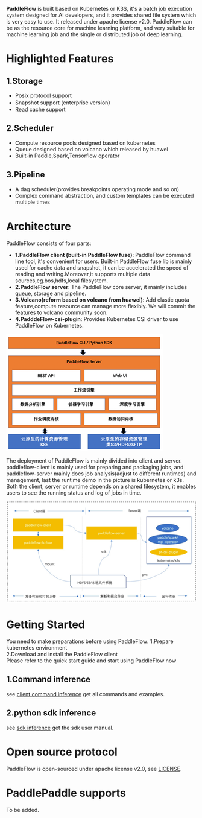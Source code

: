 **PaddleFlow** is built based on Kubernetes or K3S, it's a batch job execution system designed for AI developers, and it provides shared file system which is very easy to use. It released under apache license v2.0. PaddleFlow can be as the resource core for machine learning platform, and very suitable for machine learning job and the single or distributed job of deep learning.
# Highlighted Features
## 1.Storage
- Posix protocol support
- Snapshot support (enterprise version）
- Read cache support
## 2.Scheduler
- Compute resource pools designed based on kubernetes
- Queue designed based on volcano which released by huawei
- Built-in Paddle,Spark,Tensorflow operator
## 3.Pipeline
- A dag scheduler(provides breakpoints operating mode and so on)
- Complex command abstraction, and custom templates can be executed multiple times
# Architecture
PaddleFlow consists of four parts: </br>
- **1.PaddleFlow client (built-in PaddleFlow fuse)**: PaddleFlow command line tool, it's convenient for users. Built-in PaddleFlow fuse lib is mainly used for cache data and snapshot, it can be accelerated the speed of reading and writing.Moreover,it supports multiple data sources,eg.bos,hdfs,local filesystem.</br>
- **2.PaddleFlow server**: The PaddleFlow core server, it mainly includes queue, storage and pipeline.</br>
- **3.Volcano(reform based on volcano from huawei)**: Add elastic quota feature,compute resource can manage more flexibly. We will commit the features to volcano community soon.</br>
- **4.PadddeFlow-csi-plugin**: Provides Kubernetes CSI driver to use PaddleFlow on Kubernetes.</br>

![PaddleFlow Feature Architecture](docs/zh_cn/images/pf-arch.png) 

The deployment of PaddleFlow is mainly divided into client and server. paddleflow-client is mainly used for preparing and packaging jobs, and paddleflow-server mainly does job analysis(adjust to different runtimes) and management, last the runtime demo in the picture is kubernetes or k3s.
Both the client, server or runtime depends on a shared filesystem, it enables users to see the running status and log of jobs in time.

![PaddleFlow Deploy Architecture](docs/zh_cn/images/pf-deploy-arch.png)
# Getting Started
You need to make preparations before using PaddleFlow:
1.Prepare kubernetes environment</br>
2.Download and install the PaddleFlow client</br>
Please refer to the quick start guide and start using PaddleFlow now
## 1.Command inference
see [client command inference](docs/zh_cn/reference/client_command_reference.md) get all commands and examples.
## 2.python sdk inference
see [sdk inference](docs/zh_cn/reference/sdk_reference.md) get the sdk user manual.
# Open source protocol
PaddleFlow is open-sourced under apache license v2.0, see [LICENSE](LICENSE).
# PaddlePaddle supports
To be added.
